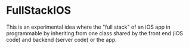 # FullStackIOS

This is an experimental idea where the "full stack" of an iOS app in programmable by inheriting from one class shared by the front end (iOS code) and backend (server code) or the app.
